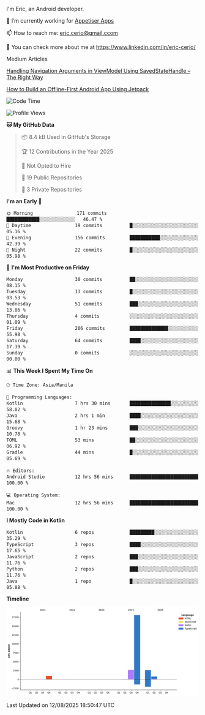 
I'm Eric, an Android developer.

🔭 I’m currently working for [Appetiser Apps](http://appetiser.com.au)

📫 How to reach me: eric.cerio@gmail.ccom

👀 You can check more about me at https://www.linkedin.com/in/eric-cerio/

Medium Articles

[Handling Navigation Arguments in ViewModel Using SavedStateHandle – The Right Way](https://medium.com/@eric.cerio/handling-navigation-arguments-in-viewmodel-using-savedstatehandle-the-right-way-d17771158126)

[How to Build an Offline-First Android App Using Jetpack](https://medium.com/@eric.cerio/how-to-build-an-offline-first-android-app-using-jetpack-0db1ef3cfa04)

<!--START_SECTION:waka-->
![Code Time](http://img.shields.io/badge/Code%20Time-1%2C379%20hrs%2011%20mins-blue)

![Profile Views](http://img.shields.io/badge/Profile%20Views-3-blue)

**🐱 My GitHub Data** 

> 📦 8.4 kB Used in GitHub's Storage 
 > 
> 🏆 12 Contributions in the Year 2025
 > 
> 🚫 Not Opted to Hire
 > 
> 📜 19 Public Repositories 
 > 
> 🔑 3 Private Repositories 
 > 
**I'm an Early 🐤** 

```text
🌞 Morning                171 commits         ████████████░░░░░░░░░░░░░   46.47 % 
🌆 Daytime                19 commits          █░░░░░░░░░░░░░░░░░░░░░░░░   05.16 % 
🌃 Evening                156 commits         ███████████░░░░░░░░░░░░░░   42.39 % 
🌙 Night                  22 commits          █░░░░░░░░░░░░░░░░░░░░░░░░   05.98 % 
```
📅 **I'm Most Productive on Friday** 

```text
Monday                   30 commits          ██░░░░░░░░░░░░░░░░░░░░░░░   08.15 % 
Tuesday                  13 commits          █░░░░░░░░░░░░░░░░░░░░░░░░   03.53 % 
Wednesday                51 commits          ███░░░░░░░░░░░░░░░░░░░░░░   13.86 % 
Thursday                 4 commits           ░░░░░░░░░░░░░░░░░░░░░░░░░   01.09 % 
Friday                   206 commits         ██████████████░░░░░░░░░░░   55.98 % 
Saturday                 64 commits          ████░░░░░░░░░░░░░░░░░░░░░   17.39 % 
Sunday                   0 commits           ░░░░░░░░░░░░░░░░░░░░░░░░░   00.00 % 
```


📊 **This Week I Spent My Time On** 

```text
🕑︎ Time Zone: Asia/Manila

💬 Programming Languages: 
Kotlin                   7 hrs 30 mins       ███████████████░░░░░░░░░░   58.02 % 
Java                     2 hrs 1 min         ████░░░░░░░░░░░░░░░░░░░░░   15.68 % 
Groovy                   1 hr 23 mins        ███░░░░░░░░░░░░░░░░░░░░░░   10.78 % 
TOML                     53 mins             ██░░░░░░░░░░░░░░░░░░░░░░░   06.92 % 
Gradle                   44 mins             █░░░░░░░░░░░░░░░░░░░░░░░░   05.69 % 

🔥 Editors: 
Android Studio           12 hrs 56 mins      █████████████████████████   100.00 % 

💻 Operating System: 
Mac                      12 hrs 56 mins      █████████████████████████   100.00 % 
```

**I Mostly Code in Kotlin** 

```text
Kotlin                   6 repos             █████████░░░░░░░░░░░░░░░░   35.29 % 
TypeScript               3 repos             ████░░░░░░░░░░░░░░░░░░░░░   17.65 % 
JavaScript               2 repos             ███░░░░░░░░░░░░░░░░░░░░░░   11.76 % 
Python                   2 repos             ███░░░░░░░░░░░░░░░░░░░░░░   11.76 % 
Java                     1 repo              █░░░░░░░░░░░░░░░░░░░░░░░░   05.88 % 
```



**Timeline**

![Lines of Code chart](https://raw.githubusercontent.com/eric-cerio/eric-cerio/main/assets/bar_graph.png)


 Last Updated on 12/08/2025 18:50:47 UTC
<!--END_SECTION:waka-->

